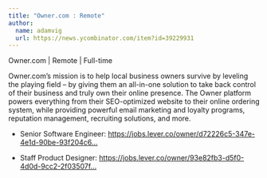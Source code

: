 ```yaml
---
title: "Owner.com : Remote"
author:
  name: adamvig
  url: https://news.ycombinator.com/item?id=39229931
---
```

Owner.com | Remote | Full-time

Owner.com’s mission is to help local business owners survive by leveling the playing field – by giving them an all-in-one solution to take back control of their business and truly own their online presence. The Owner platform powers everything from their SEO-optimized website to their online ordering system, while providing powerful email marketing and loyalty programs, reputation management, recruiting solutions, and more.

- Senior Software Engineer: <a href="https:&#x2F;&#x2F;jobs.lever.co&#x2F;owner&#x2F;d72226c5-347e-4e1d-90be-93f204c6ad60?lever-via=Bbc-wNM4sz&amp;lever-social=job_site" rel="nofollow">https:&#x2F;&#x2F;jobs.lever.co&#x2F;owner&#x2F;d72226c5-347e-4e1d-90be-93f204c6...</a>

- Staff Product Designer: <a href="https:&#x2F;&#x2F;jobs.lever.co&#x2F;owner&#x2F;93e82fb3-d5f0-4d0d-9cc2-2f03507fa678?lever-via=Bbc-wNM4sz&amp;lever-social=job_site" rel="nofollow">https:&#x2F;&#x2F;jobs.lever.co&#x2F;owner&#x2F;93e82fb3-d5f0-4d0d-9cc2-2f03507f...</a>
